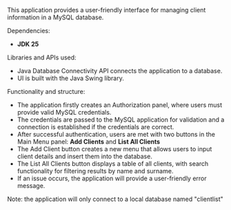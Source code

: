 This application provides a user-friendly interface for managing client information in a MySQL database.

Dependencies:
- **JDK 25**

Libraries and APIs used:
- Java Database Connectivity API connects the application to a database.
- UI is built with the Java Swing library.

Functionality and structure:
- The application firstly creates an Authorization panel, where users must provide valid MySQL credentials.
- The credentials are passed to the MySQL application for validation and a connection is established if the credentials are correct.
- After successful authentication, users are met with two buttons in the Main Menu panel: **Add Clients** and **List All Clients**
- The Add Client button creates a new menu that allows users to input client details and insert them into the database. 
- The List All Clients button displays a table of all clients, with search functionality for filtering results by name and surname.
- If an issue occurs, the application will provide a user-friendly error message.

Note: the application will only connect to a local database named "clientlist"
